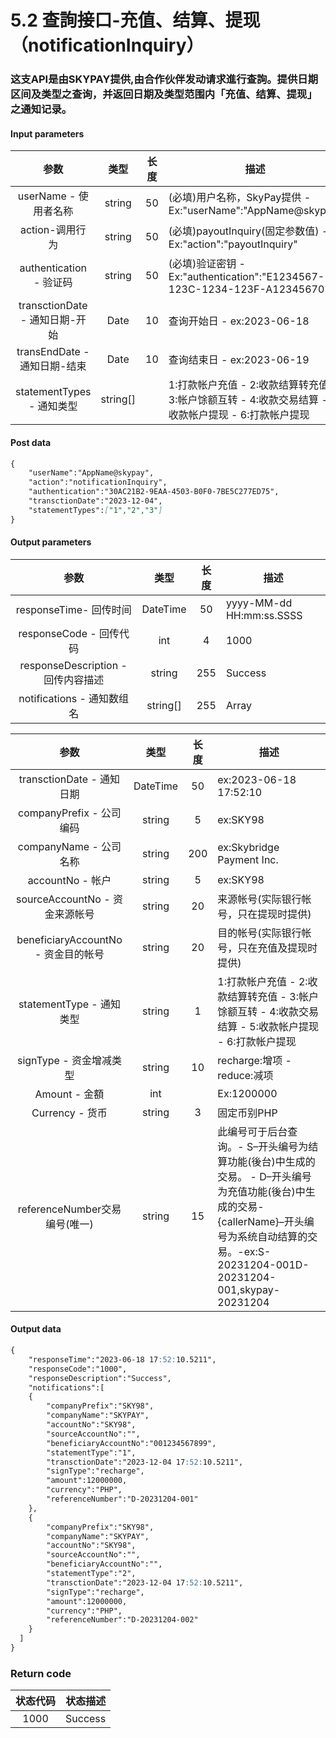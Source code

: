 # 5.2 查詢接口-充值、结算、提现（notificationInquiry）
### 这支API是由SKYPAY提供,由合作伙伴发动请求進行查詢。提供日期区间及类型之查询，并返回日期及类型范围内「充值、结算、提现」之通知记录。
#### Input parameters
| 参数                        |    类型     | 长度    |描述|
| :-------------------------: | :-----------: |:-----:|--------------------------------|   
|userName - 使用者名称|string|50|(必填)用户名称，SkyPay提供 - Ex:"userName":"AppName@skypay"|
|action-调用行为|string|50|(必填)payoutInquiry(固定参数值) - Ex:"action":"payoutInquiry"|
|authentication  - 验证码|string |50|(必填)验证密钥 - Ex:"authentication":"E1234567-123C-1234-123F-A12345670"|
|transctionDate - 通知日期-开始|Date|10|查询开始日 - ex:2023-06-18|
|transEndDate - 通知日期-结束|Date|10|查询结束日 - ex:2023-06-19|
|statementTypes - 通知类型|string[]||1:打款帐户充值 - 2:收款结算转充值 - 3:帐户馀额互转 - 4:收款交易结算 - 5:收款帐户提现 - 6:打款帐户提现|
#### Post data
```md
{
    "userName":"AppName@skypay",
    "action":"notificationInquiry",
    "authentication":"30AC21B2-9EAA-4503-B0F0-7BE5C277ED75",
    "transctionDate":"2023-12-04",
    "statementTypes":["1","2","3"]
}
```
#### Output parameters

| 参数                        |    类型     | 长度    |描述|
| :-------------------------: | :-----------: |:-----:|--------------------------------|   
|responseTime- 回传时间|DateTime|50|yyyy-MM-dd HH:mm:ss.SSSS|
|responseCode - 回传代码|int|4|1000|
|responseDescription - 回传内容描述|string|255|Success|
|notifications - 通知数组名|string[]|255|Array|

| 参数                        |    类型     | 长度    |描述|
| :-------------------------: | :-----------: |:-----:|--------------------------------|   
|transctionDate - 通知日期|DateTime|50|ex:2023-06-18 17:52:10|
|companyPrefix - 公司编码|string|5|ex:SKY98|
|companyName - 公司名称|string|200|ex:Skybridge Payment Inc.|
|accountNo - 帐户|string|5|ex:SKY98|
|sourceAccountNo - 资金来源帐号|string|20|来源帐号(实际银行帐号，只在提现时提供)|
|beneficiaryAccountNo - 资金目的帐号|string|20|目的帐号(实际银行帐号，只在充值及提现时提供)|
|statementType - 通知类型|string|1|1:打款帐户充值 - 2:收款结算转充值 - 3:帐户馀额互转 - 4:收款交易结算 - 5:收款帐户提现 - 6:打款帐户提现|
|signType - 资金增减类型|string|10|recharge:增项 - reduce:减项|
|Amount - 金額|int||Ex:1200000|
|Currency - 货币|string|3|固定币别PHP|
|referenceNumber交易编号(唯一)|string|15|此编号可于后台查询。- S–开头编号为结算功能(後台)中生成的交易。 - D–开头编号为充值功能(後台)中生成的交易- {callerName}–开头编号为系统自动结算的交易。-ex:S-20231204-001D-20231204-001,skypay-20231204|

#### Output data
```md
{
    "responseTime":"2023-06-18 17:52:10.5211",
    "responseCode":"1000",
    "responseDescription":"Success",
    "notifications":[
    {
        "companyPrefix":"SKY98",
        "companyName":"SKYPAY",
        "accountNo":"SKY98",
        "sourceAccountNo":"",
        "beneficiaryAccountNo":"001234567899",
        "statementType":"1",
        "transctionDate":"2023-12-04 17:52:10.5211",
        "signType":"recharge",
        "amount":12000000,
        "currency":"PHP",
        "referenceNumber":"D-20231204-001"
    },
    {
        "companyPrefix":"SKY98",
        "companyName":"SKYPAY",
        "accountNo":"SKY98",
        "sourceAccountNo":"",
        "beneficiaryAccountNo":"",
        "statementType":"2",
        "transctionDate":"2023-12-04 17:52:10.5211",
        "signType":"recharge",
        "amount":12000000,
        "currency":"PHP",
        "referenceNumber":"D-20231204-002"
    }
  ]
}
```
### Return code
| 状态代码                        |   状态描述    | 
| :-------------------------: | :-----------: |
|1000 |Success|




